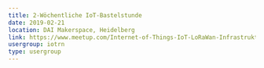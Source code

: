 ```yaml
---
title: 2-Wöchentliche IoT-Bastelstunde
date: 2019-02-21
location: DAI Makerspace, Heidelberg
link: https://www.meetup.com/Internet-of-Things-IoT-LoRaWan-Infrastruktur-4-RheinNeckar/events/rwnvnpyzdbcc/
usergroup: iotrn
type: usergroup
---
```

